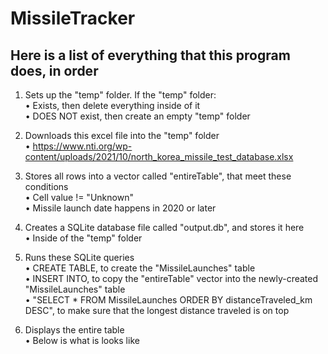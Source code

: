 # MissileTracker

## Here is a list of everything that this program does, in order

1. Sets up the "temp" folder. If the "temp" folder:\
       • Exists, then delete everything inside of it\
       • DOES NOT exist, then create an empty "temp" folder

2. Downloads this excel file into the "temp" folder\
       • https://www.nti.org/wp-content/uploads/2021/10/north_korea_missile_test_database.xlsx

3. Stores all rows into a vector<Row> called "entireTable", that meet these conditions\
       • Cell value != "Unknown"\
       • Missile launch date happens in 2020 or later

4. Creates a SQLite database file called "output.db", and stores it here\
       • Inside of the "temp" folder

5. Runs these SQLite queries\
       • CREATE TABLE, to create the "MissileLaunches" table\
       • INSERT INTO, to copy the "entireTable" vector into the newly-created "MissileLaunches" table\
       • "SELECT * FROM MissileLaunches ORDER BY distanceTraveled_km DESC", to make sure that the longest distance traveled is on top

6. Displays the entire table\
       • Below is what is looks like
